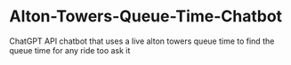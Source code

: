 # Alton-Towers-Queue-Time-Chatbot
ChatGPT API chatbot that uses a live alton towers queue time to find the queue time for any ride too ask it 
